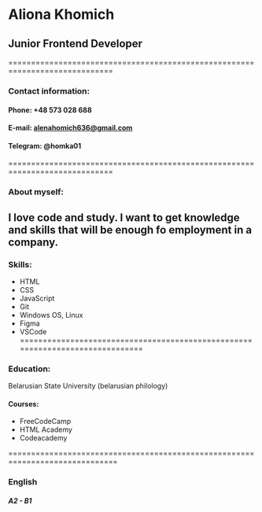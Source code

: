 # Aliona Khomich

## Junior Frontend Developer
=============================================================================
### Contact information:
#### Phone: +48 573 028 688
#### E-mail: alenahomich636@gmail.com
#### Telegram: @homka01
=============================================================================
### About myself:
I love code and study. I want to get knowledge and skills that will be enough fo employment in a company.
------------------------------------------------------------------------------
### Skills:
* HTML
* CSS
* JavaScript
* Git
* Windows OS, Linux
* Figma
* VSCode
==============================================================================
### Education:
Belarusian State University (belarusian philology)

#### Courses:
* FreeCodeCamp
* HTML Academy
* Codeacademy

==============================================================================
### English
##### A2 - B1
